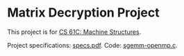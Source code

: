 Matrix Decryption Project
==============

This project is for [CS 61C: Machine Structures](http://inst.eecs.berkeley.edu/~cs61c/sp13/ "Course Website").

Project specifications: [specs.pdf](specs.pdf).
Code: [sgemm-openmp.c](sgemm-openmp.c).